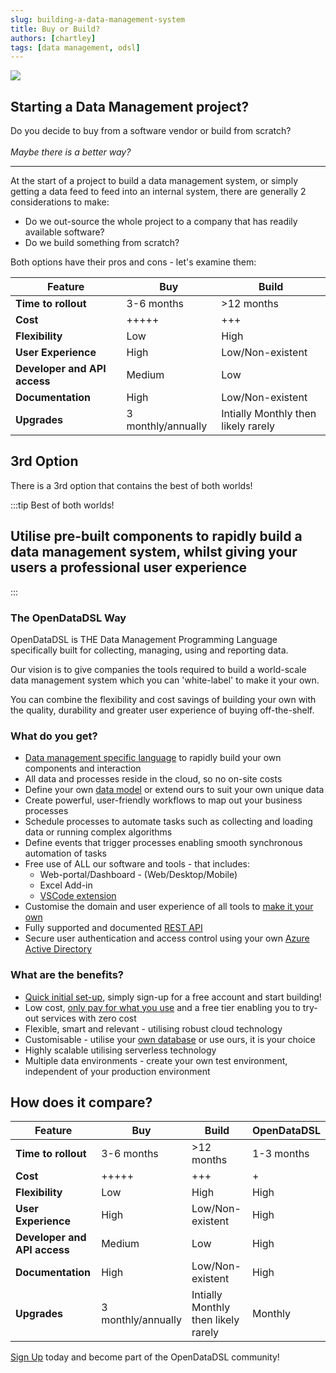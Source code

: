 ```yaml
---
slug: building-a-data-management-system
title: Buy or Build?
authors: [chartley]
tags: [data management, odsl]
---
```


<div class="row">
  <div class="column">
    <img src="/img/blog/decision.jpg"/>
  </div>
  <div class="column">
  <h2>Starting a Data Management project?</h2>
  Do you decide to buy from a software vendor or build from scratch?
  <br /><br /> 
  <em>Maybe there is a better way?</em>
  </div>
</div>

<!--truncate-->

<hr/>

At the start of a project to build a data management system, or simply getting a data feed to feed into an internal system, there are generally 2 considerations to make:

* Do we out-source the whole project to a company that has readily available software?
* Do we build something from scratch?
   
Both options have their pros and cons - let's examine them:

|Feature|Buy|Build|
|-|-|-|
|**Time to rollout**|3-6 months|>12 months|
|**Cost**|+++++|+++|
|**Flexibility**|Low|High|
|**User Experience**|High|Low/Non-existent|
|**Developer and API access**|Medium|Low|
|**Documentation**|High|Low/Non-existent|
|**Upgrades**|3 monthly/annually|Intially Monthly then likely rarely|

## 3rd Option
There is a 3rd option that contains the best of both worlds!

:::tip Best of both worlds!
## Utilise pre-built components to rapidly build a data management system, whilst giving your users a professional user experience
:::

### The OpenDataDSL Way
OpenDataDSL is THE Data Management Programming Language specifically built for collecting, managing, using and reporting data.

Our vision is to give companies the tools required to build a world-scale data management system which you can 'white-label' to make it your own.

You can combine the flexibility and cost savings of building your own with the quality, durability and greater user 
experience of buying off-the-shelf.

### What do you get?

* [Data management specific language](easy-to-use) to rapidly build your own components and interaction
* All data and processes reside in the cloud, so no on-site costs
* Define your own [data model](/any-data-anywhere) or extend ours to suit your own unique data
* Create powerful, user-friendly workflows to map out your business processes
* Schedule processes to automate tasks such as collecting and loading data or running complex algorithms
* Define events that trigger processes enabling smooth synchronous automation of tasks
* Free use of ALL our software and tools - that includes:
    * Web-portal/Dashboard - (Web/Desktop/Mobile)
    * Excel Add-in
    * [VSCode extension](/docs/user/vscode)
* Customise the domain and user experience of all tools to [make it your own](/make-it-yours)
* Fully supported and documented [REST API](/docs/api/rest/standards) 
* Secure user authentication and access control using your own [Azure Active Directory](/secure)

### What are the benefits?

* [Quick initial set-up](/focus-on-what-matters), simply sign-up for a free account and start building!
* Low cost, [only pay for what you use](/big-savings) and a free tier enabling you to try-out services with zero cost
* Flexible, smart and relevant - utilising robust cloud technology
* Customisable - utilise your [own database](/docs/it/database) or use ours, it is your choice
* Highly scalable utilising serverless technology
* Multiple data environments - create your own test environment, independent of your production environment

## How does it compare?

|Feature|Buy|Build|OpenDataDSL|
|-|-|-|-|
|**Time to rollout**|3-6 months|>12 months|1-3 months|
|**Cost**|+++++|+++|+|
|**Flexibility**|Low|High|High|
|**User Experience**|High|Low/Non-existent|High|
|**Developer and API access**|Medium|Low|High|
|**Documentation**|High|Low/Non-existent|High|
|**Upgrades**|3 monthly/annually|Intially Monthly then likely rarely|Monthly|

[Sign Up](/SignUp) today and become part of the OpenDataDSL community!